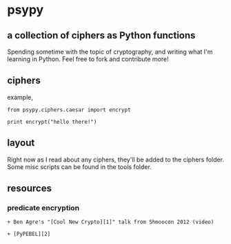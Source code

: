 # psypy #

## a collection of ciphers as Python functions ##

Spending sometime with the topic of cryptography, and writing what I'm learning in Python. Feel free to fork and contribute more!

## ciphers ##

example,

    from psypy.ciphers.caesar import encrypt
  
    print encrypt("hello there!")
  
## layout ##

Right now as I read about any ciphers, they'll be added to the ciphers folder. Some misc scripts can be found in the tools folder.

## resources ##

### predicate encryption ###

	+ Ben Agre's "[Cool New Crypto][1]" talk from Shmoocon 2012 (video)

	+ [PyPEBEL][2] 

[1]:http://www.shmoocon.org/2012/videos/Agre-CoolNewCrypto.m4v
[2]:https://github.com/jfdm/pyPEBEL